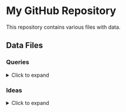 # My GitHub Repository

This repository contains various files with data.

## Data Files

### Queries

<details>
<summary>Click to expand</summary>

- [1-GetAssignments](https://github.com/ankkp/ARGQuery/blob/main/Queries/Queries/policies/1-GetAssignments)
- [1-ComparePolicyResultswithMDCassesment](https://github.com/ankkp/ARGQuery/blob/main/Queries/Queries/MDC/Recommendations/1-ComparePolicyResultswithMDCassesment)
- [2-GetGuestConfigurationAssignmentsComplianceStatus.txt](https://github.com/ankkp/ARGQuery/blob/main/Queries/Queries/GuestConfiguration/2-GetGuestConfigurationAssignmentsComplianceStatus.txt)
- [1-GetGuestConfigurationAssignments.txt](https://github.com/ankkp/ARGQuery/blob/main/Queries/Queries/GuestConfiguration/1-GetGuestConfigurationAssignments.txt)
- [GetExtesions-bypublisher](https://github.com/ankkp/ARGQuery/blob/main/Queries/Queries/VM/Extensions/GetExtesions-bypublisher)
- [GetExtesions.txt](https://github.com/ankkp/ARGQuery/blob/main/Queries/Queries/VM/Extensions/GetExtesions.txt)
- [1-GetVmIdentityInfo.txt](https://github.com/ankkp/ARGQuery/blob/main/Queries/Queries/VM/identity/1-GetVmIdentityInfo.txt)

</details>

### Ideas

<details>
<summary>Click to expand</summary>

- [1-GetPublicIPwithListofOpenPorts.txt](https://github.com/ankkp/ARGQuery/blob/main/Ideas/Ideas/1-GetPublicIPwithListofOpenPorts.txt)
- [1-GetVmAllextesionStatus.txt](https://github.com/ankkp/ARGQuery/blob/main/Ideas/Ideas/1-GetVmAllextesionStatus.txt)

</details>
